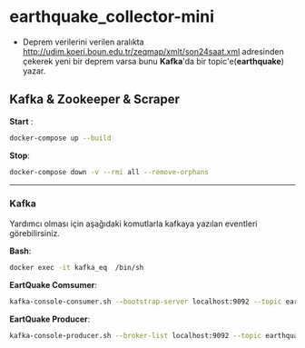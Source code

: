 # earthquake_collector-mini

- Deprem verilerini verilen aralıkta http://udim.koeri.boun.edu.tr/zeqmap/xmlt/son24saat.xml adresinden çekerek yeni bir deprem varsa bunu **Kafka**'da bir topic'e(**earthquake**) yazar.


## Kafka & Zookeeper &  Scraper 

**Start** :

```bash
docker-compose up --build
```

**Stop**:

```bash
docker-compose down -v --rmi all --remove-orphans
```

---

### **Kafka** 

Yardımcı olması için aşağıdaki komutlarla kafkaya yazılan eventleri görebilirsiniz.

**Bash**:

```bash
docker exec -it kafka_eq  /bin/sh
```

**EartQuake Comsumer**:
```bash
kafka-console-consumer.sh --bootstrap-server localhost:9092 --topic earthquake --from-beginning
```

**EartQuake Producer**:

```bash
kafka-console-producer.sh --broker-list localhost:9092 --topic earthquake
```


